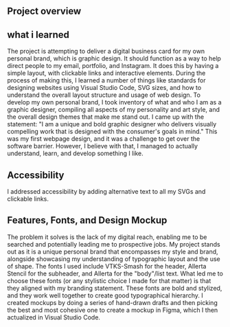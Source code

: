 ## Project overview 
## what i learned 
The project is attempting to deliver a digital business card for my own personal brand, which is graphic design. It should function as a way to help direct people to my email, portfolio, and Instagram. It does this by having a simple layout, with clickable links and interactive elements.
During the process of making this, I learned a number of things like standards for designing websites using Visual Studio Code, SVG sizes, and how to understand the overall layout structure and usage of web design.
To develop my own personal brand, I took inventory of what and who I am as a graphic designer, compiling all aspects of my personality and art style, and the overall design themes that make me stand out. I came up with the statement: "I am a unique and bold graphic designer who delivers visually compelling work that is designed with the consumer's goals in mind."
This was my first webpage design, and it was a challenge to get over the software barrier. However, I believe with that, I managed to actually understand, learn, and develop something I like.
## Accessibility
I addressed accessibility by adding alternative text to all my SVGs and clickable links.
## Features, Fonts, and Design Mockup
The problem it solves is the lack of my digital reach, enabling me to be searched and potentially leading me to prospective jobs.
My project stands out as it is a unique personal brand that encompasses my style and brand, alongside showcasing my understanding of typographic layout and the use of shape.
The fonts I used include VTKS-Smash for the header, Allerta Stencil for the subheader, and Allerta for the "body"/list text. What led me to choose these fonts (or any stylistic choice I made for that matter) is that they aligned with my branding statement. These fonts are bold and stylized, and they work well together to create good typographical hierarchy.
I created mockups by doing a series of hand-drawn drafts and then picking the best and most cohesive one to create a mockup in Figma, which I then actualized in Visual Studio Code.